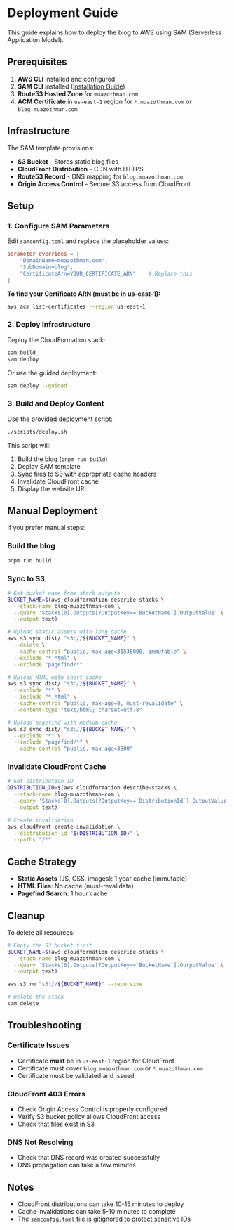 # Deployment Guide

This guide explains how to deploy the blog to AWS using SAM (Serverless Application Model).

## Prerequisites

1. **AWS CLI** installed and configured
2. **SAM CLI** installed ([Installation Guide](https://docs.aws.amazon.com/serverless-application-model/latest/developerguide/install-sam-cli.html))
3. **Route53 Hosted Zone** for `muazothman.com`
4. **ACM Certificate** in `us-east-1` region for `*.muazothman.com` or `blog.muazothman.com`

## Infrastructure

The SAM template provisions:

- **S3 Bucket** - Stores static blog files
- **CloudFront Distribution** - CDN with HTTPS
- **Route53 Record** - DNS mapping for `blog.muazothman.com`
- **Origin Access Control** - Secure S3 access from CloudFront

## Setup

### 1. Configure SAM Parameters

Edit `samconfig.toml` and replace the placeholder values:

```toml
parameter_overrides = [
    "DomainName=muazothman.com",
    "SubDomain=blog",
    "CertificateArn=YOUR_CERTIFICATE_ARN"    # Replace this
]
```

**To find your Certificate ARN (must be in us-east-1):**

```bash
aws acm list-certificates --region us-east-1
```

### 2. Deploy Infrastructure

Deploy the CloudFormation stack:

```bash
sam build
sam deploy
```

Or use the guided deployment:

```bash
sam deploy --guided
```

### 3. Build and Deploy Content

Use the provided deployment script:

```bash
./scripts/deploy.sh
```

This script will:

1. Build the blog (`pnpm run build`)
2. Deploy SAM template
3. Sync files to S3 with appropriate cache headers
4. Invalidate CloudFront cache
5. Display the website URL

## Manual Deployment

If you prefer manual steps:

### Build the blog

```bash
pnpm run build
```

### Sync to S3

```bash
# Get bucket name from stack outputs
BUCKET_NAME=$(aws cloudformation describe-stacks \
  --stack-name blog-muazothman-com \
  --query 'Stacks[0].Outputs[?OutputKey==`BucketName`].OutputValue' \
  --output text)

# Upload static assets with long cache
aws s3 sync dist/ "s3://${BUCKET_NAME}" \
  --delete \
  --cache-control "public, max-age=31536000, immutable" \
  --exclude "*.html" \
  --exclude "pagefind/*"

# Upload HTML with short cache
aws s3 sync dist/ "s3://${BUCKET_NAME}" \
  --exclude "*" \
  --include "*.html" \
  --cache-control "public, max-age=0, must-revalidate" \
  --content-type "text/html; charset=utf-8"

# Upload pagefind with medium cache
aws s3 sync dist/ "s3://${BUCKET_NAME}" \
  --exclude "*" \
  --include "pagefind/*" \
  --cache-control "public, max-age=3600"
```

### Invalidate CloudFront Cache

```bash
# Get distribution ID
DISTRIBUTION_ID=$(aws cloudformation describe-stacks \
  --stack-name blog-muazothman-com \
  --query 'Stacks[0].Outputs[?OutputKey==`DistributionId`].OutputValue' \
  --output text)

# Create invalidation
aws cloudfront create-invalidation \
  --distribution-id "${DISTRIBUTION_ID}" \
  --paths "/*"
```

## Cache Strategy

- **Static Assets** (JS, CSS, images): 1 year cache (immutable)
- **HTML Files**: No cache (must-revalidate)
- **Pagefind Search**: 1 hour cache

## Cleanup

To delete all resources:

```bash
# Empty the S3 bucket first
BUCKET_NAME=$(aws cloudformation describe-stacks \
  --stack-name blog-muazothman-com \
  --query 'Stacks[0].Outputs[?OutputKey==`BucketName`].OutputValue' \
  --output text)

aws s3 rm "s3://${BUCKET_NAME}" --recursive

# Delete the stack
sam delete
```

## Troubleshooting

### Certificate Issues

- Certificate **must** be in `us-east-1` region for CloudFront
- Certificate must cover `blog.muazothman.com` or `*.muazothman.com`
- Certificate must be validated and issued

### CloudFront 403 Errors

- Check Origin Access Control is properly configured
- Verify S3 bucket policy allows CloudFront access
- Check that files exist in S3

### DNS Not Resolving

- Check that DNS record was created successfully
- DNS propagation can take a few minutes

## Notes

- CloudFront distributions can take 10-15 minutes to deploy
- Cache invalidations can take 5-10 minutes to complete
- The `samconfig.toml` file is gitignored to protect sensitive IDs
